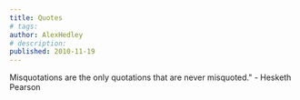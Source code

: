 ```yaml
---
title: Quotes
# tags:
author: AlexHedley
# description: 
published: 2010-11-19
---
```


Misquotations are the only quotations that are never misquoted." - Hesketh Pearson
